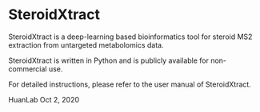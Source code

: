 # SteroidXtract

SteroidXtract is a deep-learning based bioinformatics tool for steroid MS2 extraction from untargeted metabolomics data.

SteroidXtract is written in Python and is publicly available for non-commercial use.

For detailed instructions, please refer to the user manual of SteroidXtract.

HuanLab
Oct 2, 2020
